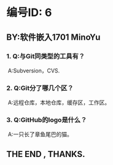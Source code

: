 # 编号ID: 6 
## BY:软件嵌入1701 MinoYu
### 1. Q:与Git同类型的工具有？
   A:Subversion，CVS.
### 2. Q:Git分了哪几个区？
   A:远程仓库，本地仓库，缓存区，工作区。
### 3. Q:GitHub的logo是什么？
   A:一只长了章鱼尾巴的猫。
## THE END , THANKS.
